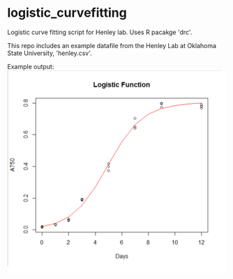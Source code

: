 # logistic_curvefitting
Logistic curve fitting script for Henley lab. Uses R pacakge 'drc'.

This repo includes an example datafile from the Henley Lab at Oklahoma State University, 'henley.csv'. 

Example output:
![Example](example.png)
